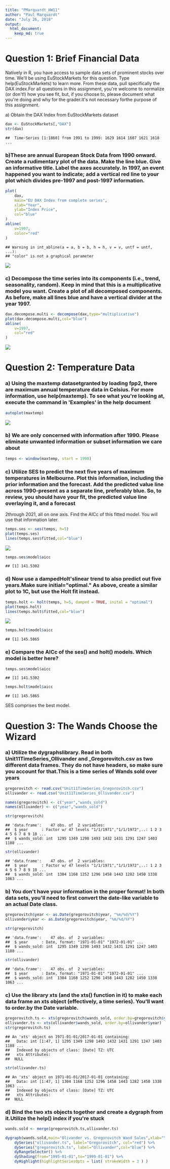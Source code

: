 ```yaml
---
title: "PMarquardt_HW11"
author: "Paul Marquardt"
date: "July 26, 2018"
output: 
  html_document:
    keep_md: true
---
```





# Question 1: Brief Financial Data
Natively  in  R,  you  have  access  to  sample  data  sets  of  prominent  stocks  over  time.    We'll  be  using  EuStockMarkets  for  this  question.    Type  help(EuStockMarkets)  to  learn  more.    From  these  data,  pull  specifically  the  DAX  index.For  all  questions  in  this  assignment,  you're  welcome  to  normalize  (or  don't!)  how  you  see  fit,  but,  if  you  choose  to,  please  document  what  you're  doing  and  why  for  the  grader.It's  not  necessary  forthe  purpose  of  this  assignment.

a) Obtain the DAX Index from EuStockMarkets dataset


```r
dax <- EuStockMarkets[,"DAX"]
str(dax)
```

```
##  Time-Series [1:1860] from 1991 to 1999: 1629 1614 1607 1621 1618 ...
```

### b)These  are  annual  European  Stock  Data  from  1990  onward.    Create  a  rudimentary  plot  of  the  data.    Make  the  line  blue.    Give  an  informative  title.    Label  the  axes  accurately.    In  1997,  an  event  happened  you  want  to  indicate;  add  a  vertical  red  line  to  your  plot  which  divides  pre-1997  and  post-1997  information.


```r
plot(
    dax,
    main="EU DAX Index from complete series",
    xlab="Year",
    ylab="Index Price",
    col="blue"
)
abline(
    v=1997,
    color="red"
)
```

```
## Warning in int_abline(a = a, b = b, h = h, v = v, untf = untf, ...):
## "color" is not a graphical parameter
```

![](PMarquardt_HW11_files/figure-html/unnamed-chunk-2-1.png)<!-- -->

### c) Decompose  the  time  series  into  its  components  (i.e.,  trend,  seasonality,  random).    Keep  in  mind  that  this  is  a  multiplicative  model  you  want.    Create  a  plot  of  all  decomposed  components.    As  before,  make  all  lines  blue  and  have  a  vertical  divider  at  the  year  1997.


```r
dax.decompose.multi <- decompose(dax,type="multiplicative")
plot(dax.decompose.multi,col="blue")
abline(
    v=1997,
    col="red"
)
```

![](PMarquardt_HW11_files/figure-html/unnamed-chunk-3-1.png)<!-- -->

# Question 2: Temperature Data
### a) Using  the  maxtemp  datasetgranted  by  loading  fpp2,  there  are  maximum  annual  temperature  data  in  Celsius.    For  more  information,  use  help(maxtemp).    To  see  what  you're  looking  at,  execute  the  command  in  'Examples'  in  the  help  document


```r
autoplot(maxtemp)
```

![](PMarquardt_HW11_files/figure-html/unnamed-chunk-4-1.png)<!-- -->

### b) We  are  only  concerned  with  information  after  1990.    Please  eliminate  unwanted  information  or  subset  information  we  care  about


```r
temps <- window(maxtemp, start = 1990)
```

### c) Utilize  SES  to  predict  the  next  five  years  of  maximum  temperatures  in  Melbourne.    Plot  this  information,  including  the  prior  information  and  the  forecast.    Add  the  predicted  value  line  across  1990-present  as  a  separate  line,  preferably  blue.    So,  to  review,  you  should  have  your  fit,  the  predicted  value  line  overlaying  it,  and  a  forecast  
2through  2021,  all  on  one  axis.  Find  the  AICc  of  this  fitted  model.    You  will  use  that  information  later.


```r
temps.ses <- ses(temps, h=5)
plot(temps.ses)
lines(temps.ses$fitted,col="blue")
```

![](PMarquardt_HW11_files/figure-html/unnamed-chunk-6-1.png)<!-- -->

```r
temps.ses$model$aicc
```

```
## [1] 141.5302
```

### d) Now  use  a  dampedHolt'slinear  trend  to  also  predict  out  five  years.Make  sure  initial="optimal."    As  above,  create  a  similar  plot  to  1C,  but  use  the  Holt  fit  instead.


```r
temps.holt <- holt(temps, h=5, damped = TRUE, inital = "optimal")
plot(temps.holt)
lines(temps.holt$fitted,col="blue")
```

![](PMarquardt_HW11_files/figure-html/unnamed-chunk-7-1.png)<!-- -->

```r
temps.holt$model$aicc
```

```
## [1] 145.5865
```

### e) Compare  the  AICc  of  the  ses()  and  holt()  models.    Which  model  is  better  here?


```r
temps.ses$model$aicc
```

```
## [1] 141.5302
```

```r
temps.holt$model$aicc
```

```
## [1] 145.5865
```

SES comprises the best model.

# Question 3: The Wands Choose the Wizard
### a) Utilize  the  dygraphslibrary.    Read  in  both  Unit11TimeSeries_Ollivander  and  _Gregorovitch.csv as  two  different  data  frames.    They  do  not  have  headers,  so  make  sure  you  account  for  that.This  is  a  time  series  of  Wands  sold  over  years


```r
gregorovitch <- read.csv("Unit11TimeSeries_Gregorovitch.csv")
ollivander <- read.csv("Unit11TimeSeries_Ollivander.csv")

names(gregorovitch) <- c("year","wands_sold")
names(ollivander) <- c("year","wands_sold")

str(gregorovitch)
```

```
## 'data.frame':	47 obs. of  2 variables:
##  $ year      : Factor w/ 47 levels "1/1/1971","1/1/1972",..: 1 2 3 4 5 6 7 8 9 10 ...
##  $ wands_sold: int  1295 1349 1298 1493 1432 1431 1291 1247 1403 1188 ...
```

```r
str(ollivander)
```

```
## 'data.frame':	47 obs. of  2 variables:
##  $ year      : Factor w/ 47 levels "1/1/1971","1/1/1972",..: 1 2 3 4 5 6 7 8 9 10 ...
##  $ wands_sold: int  1304 1168 1252 1296 1458 1443 1282 1450 1338 1063 ...
```

### b) You  don't  have  your  information  in  the  proper  format!    In  both  data  sets,  you'll  need  to  first  convert  the  date-like  variable  to  an  actual  Date  class.


```r
gregorovitch$year <- as.Date(gregorovitch$year, "%m/%d/%Y")
ollivander$year <- as.Date(gregorovitch$year, "%m/%d/%Y")

str(gregorovitch)
```

```
## 'data.frame':	47 obs. of  2 variables:
##  $ year      : Date, format: "1971-01-01" "1972-01-01" ...
##  $ wands_sold: int  1295 1349 1298 1493 1432 1431 1291 1247 1403 1188 ...
```

```r
str(ollivander)
```

```
## 'data.frame':	47 obs. of  2 variables:
##  $ year      : Date, format: "1971-01-01" "1972-01-01" ...
##  $ wands_sold: int  1304 1168 1252 1296 1458 1443 1282 1450 1338 1063 ...
```

### c) Use  the  library  xts  (and  the  xts()  function  in  it)  to  make  each  data  frame  an  xts  object  (effectively,  a  time  series).    You'll  want  to order.by the  Date  variable.


```r
gregorovitch.ts <- xts(gregorovitch$wands_sold, order.by=gregorovitch$year)
ollivander.ts <- xts(ollivander$wands_sold, order.by=ollivander$year)
str(gregorovitch.ts)
```

```
## An 'xts' object on 1971-01-01/2017-01-01 containing:
##   Data: int [1:47, 1] 1295 1349 1298 1493 1432 1431 1291 1247 1403 1188 ...
##   Indexed by objects of class: [Date] TZ: UTC
##   xts Attributes:  
##  NULL
```

```r
str(ollivander.ts)
```

```
## An 'xts' object on 1971-01-01/2017-01-01 containing:
##   Data: int [1:47, 1] 1304 1168 1252 1296 1458 1443 1282 1450 1338 1063 ...
##   Indexed by objects of class: [Date] TZ: UTC
##   xts Attributes:  
##  NULL
```

### d) Bind  the  two  xts  objects  together  and  create  a  dygraph  from  it.Utilize  the  help()  index  if  you're  stuck


```r
wands.sold <- merge(gregorovitch.ts,ollivander.ts)

dygraph(wands.sold,main="Olivander vs. Gregorovitch Wand Sales",xlab="Year",ylab="Sales") %>%
    dySeries("ollivander.ts", label="Gregorovitch", col="red") %>%
    dySeries("gregorovitch.ts", label="Ollivander",col="blue") %>%
    dyRangeSelector() %>%
    dyShading(from="1995-01-01",to="1999-01-01") %>%
    dyHighlight(highlightSeriesOpts = list( strokeWidth = 3 ) )
```

<!--html_preserve--><div id="htmlwidget-c8104ccc11c62de56fe7" style="width:672px;height:480px;" class="dygraphs html-widget"></div>
<script type="application/json" data-for="htmlwidget-c8104ccc11c62de56fe7">{"x":{"attrs":{"title":"Olivander vs. Gregorovitch Wand Sales","xlabel":"Year","ylabel":"Sales","labels":["year","Gregorovitch","Ollivander"],"legend":"auto","retainDateWindow":false,"axes":{"x":{"pixelsPerLabel":60}},"colors":["red","blue"],"series":{"Gregorovitch":{"axis":"y"},"Ollivander":{"axis":"y"}},"showRangeSelector":true,"rangeSelectorHeight":40,"rangeSelectorPlotFillColor":" #A7B1C4","rangeSelectorPlotStrokeColor":"#808FAB","interactionModel":"Dygraph.Interaction.defaultModel","highlightCircleSize":3,"highlightSeriesBackgroundAlpha":0.5,"highlightSeriesOpts":{"strokeWidth":3},"hideOverlayOnMouseOut":true},"scale":"yearly","annotations":[],"shadings":[{"from":"1995-01-01T00:00:00.000Z","to":"1999-01-01T00:00:00.000Z","color":"#EFEFEF","axis":"x"}],"events":[],"format":"date","data":[["1971-01-01T00:00:00.000Z","1972-01-01T00:00:00.000Z","1973-01-01T00:00:00.000Z","1974-01-01T00:00:00.000Z","1975-01-01T00:00:00.000Z","1976-01-01T00:00:00.000Z","1977-01-01T00:00:00.000Z","1978-01-01T00:00:00.000Z","1979-01-01T00:00:00.000Z","1980-01-01T00:00:00.000Z","1981-01-01T00:00:00.000Z","1982-01-01T00:00:00.000Z","1983-01-01T00:00:00.000Z","1984-01-01T00:00:00.000Z","1985-01-01T00:00:00.000Z","1986-01-01T00:00:00.000Z","1987-01-01T00:00:00.000Z","1988-01-01T00:00:00.000Z","1989-01-01T00:00:00.000Z","1990-01-01T00:00:00.000Z","1991-01-01T00:00:00.000Z","1992-01-01T00:00:00.000Z","1993-01-01T00:00:00.000Z","1994-01-01T00:00:00.000Z","1995-01-01T00:00:00.000Z","1996-01-01T00:00:00.000Z","1997-01-01T00:00:00.000Z","1998-01-01T00:00:00.000Z","1999-01-01T00:00:00.000Z","2000-01-01T00:00:00.000Z","2001-01-01T00:00:00.000Z","2002-01-01T00:00:00.000Z","2003-01-01T00:00:00.000Z","2004-01-01T00:00:00.000Z","2005-01-01T00:00:00.000Z","2006-01-01T00:00:00.000Z","2007-01-01T00:00:00.000Z","2008-01-01T00:00:00.000Z","2009-01-01T00:00:00.000Z","2010-01-01T00:00:00.000Z","2011-01-01T00:00:00.000Z","2012-01-01T00:00:00.000Z","2013-01-01T00:00:00.000Z","2014-01-01T00:00:00.000Z","2015-01-01T00:00:00.000Z","2016-01-01T00:00:00.000Z","2017-01-01T00:00:00.000Z"],[1304,1168,1252,1296,1458,1443,1282,1450,1338,1063,1230,1237,1291,1211,1442,1649,1629,1260,1283,1617,1284,1399,1272,1297,1666,1797,1620,450,200,1308,1277,1444,1070,1031,1405,1487,1229,1493,1317,1520,1337,1547,1632,1336,1289,1439,1226],[1295,1349,1298,1493,1432,1431,1291,1247,1403,1188,1555,1512,1552,1023,1190,1197,1120,1119,1319,1692,1452,1494,1346,1519,1580,1623,1863,0,845,858,814,869,864,942,837,838,671,425,634,618,404,758,410,510,103,49,70]]},"evals":["attrs.interactionModel"],"jsHooks":[]}</script><!--/html_preserve-->
